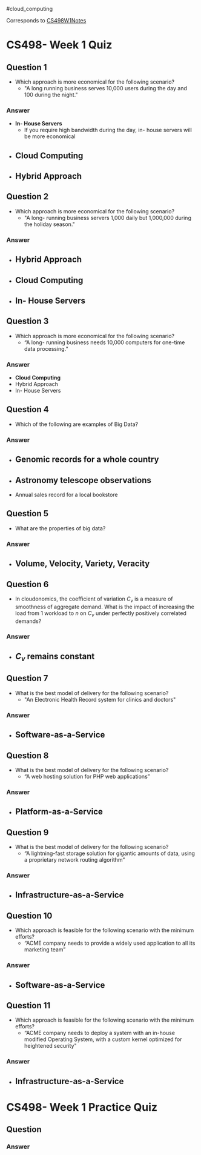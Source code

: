 #cloud_computing 

Corresponds to [CS498W1Notes](../../W1/CS498W1Notes.md)

# CS498- Week 1 Quiz

## Question 1

- Which approach is more economical for the following scenario?
	- "A long running business serves 10,000 users during the day and 100 during the night."

### Answer

- **In- House Servers**
	- If you require high bandwidth during the day, in- house servers will be more economical
- Cloud Computing
	- 
- Hybrid Approach
	- 

## Question 2

- Which approach is more economical for the following scenario?
	- "A long- running business servers 1,000 daily but 1,000,000 during the holiday season."

### Answer

- **Hybrid Approach**
	- 
- Cloud Computing
	- 
- In- House Servers
	- 

## Question 3

- Which approach is more economical for the following scenario?
	- “A long- running business needs 10,000 computers for one-time data processing.”

### Answer

- **Cloud Computing**
- Hybrid Approach
- In- House Servers

## Question 4

- Which of the following are examples of Big Data?

### Answer

- **Genomic records for a whole country**
	- 
- **Astronomy telescope observations**
	- 
- Annual sales record for a local bookstore

## Question 5

- What are the properties of big data?

### Answer

- Volume, Velocity, Variety, Veracity
	- 

## Question 6

- In cloudonomics, the coefficient of variation $C_v$ is a measure of smoothness of aggregate demand. What is the impact of increasing the load from 1 workload to $n$ on $C_v$ under perfectly positively correlated demands?

### Answer

- $C_v$ remains constant
	- 

## Question 7

- What is the best model of delivery for the following scenario?
	- "An Electronic Health Record system for clinics and doctors"

### Answer

- Software-as-a-Service
	- 

## Question 8

-   What is the best model of delivery for the following scenario?
	- “A web hosting solution for PHP web applications”

### Answer

- Platform-as-a-Service
	- 

## Question 9

- What is the best model of delivery for the following scenario?
	- “A lightning-fast storage solution for gigantic amounts of data, using a proprietary network routing algorithm”

### Answer

- Infrastructure-as-a-Service
	- 

## Question 10

- Which approach is feasible for the following scenario with the minimum efforts?
	- “ACME company needs to provide a widely used application to all its marketing team”

### Answer

- Software-as-a-Service
	- 

## Question 11

- Which approach is feasible for the following scenario with the minimum efforts?
	- “ACME company needs to deploy a system with an in-house modified Operating System, with a custom kernel optimized for heightened security"

### Answer

- Infrastructure-as-a-Service
	- 

# CS498- Week 1 Practice Quiz

## Question

### Answer

